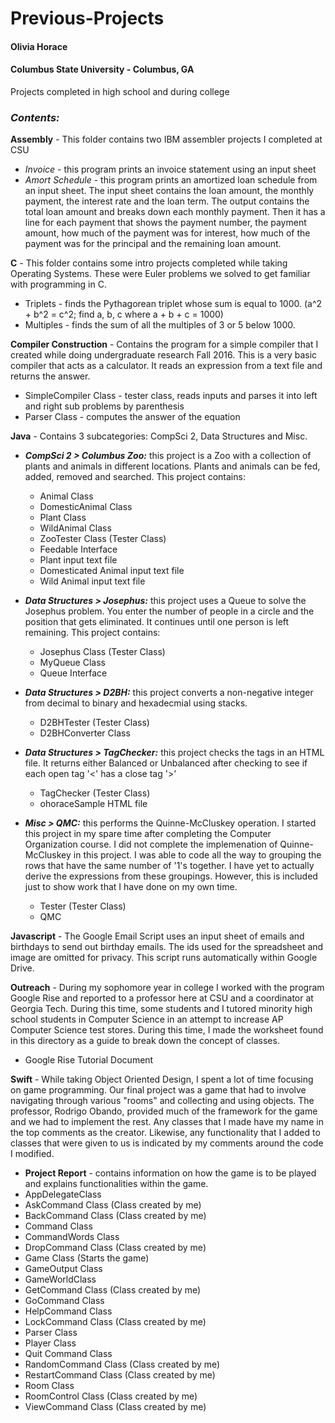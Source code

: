 # Previous-Projects
#### Olivia Horace ####
#### Columbus State University - Columbus, GA ##### 

Projects completed in high school and during college

### __*Contents:*__  
**Assembly** - This folder contains two IBM assembler projects I completed at CSU
* *Invoice* - this program prints an invoice statement using an input sheet
* *Amort Schedule* - this program prints an amortized loan schedule from an input sheet. The input sheet contains the loan amount, the monthly payment, the interest rate and the loan term. The output contains the total loan amount and breaks down each monthly payment. Then it has a line for each payment that shows the payment number, the payment amount, how much of the payment was for interest, how much of the payment was for the principal and the remaining loan amount.  
  
**C** - This folder contains some intro projects completed while taking Operating Systems. These were Euler problems we solved to get familiar with programming in C.
* Triplets - finds the Pythagorean triplet whose sum is equal to 1000. (a^2 + b^2 = c^2; find a, b, c where a + b + c = 1000)
* Multiples - finds the sum of all the multiples of 3 or 5 below 1000.

**Compiler Construction** - Contains the program for a simple compiler that I created while doing undergraduate research Fall 2016. This is a very basic compiler that acts as a calculator. It reads an expression from a text file and returns the answer. 
* SimpleCompiler Class - tester class, reads inputs and parses it into left and right sub problems by parenthesis
* Parser Class - computes the answer of the equation

**Java** - Contains 3 subcategories: CompSci 2, Data Structures and Misc. 
* *__CompSci 2 > Columbus Zoo:__* this project is a Zoo with a collection of plants and animals in different locations. Plants and animals can be fed, added, removed and searched. This project contains:
   * Animal Class
   * DomesticAnimal Class
   * Plant Class
   * WildAnimal Class
   * ZooTester Class (Tester Class)
   * Feedable Interface
   * Plant input text file
   * Domesticated Animal input text file
   * Wild Animal input text file
   
* *__Data Structures > Josephus:__* this project uses a Queue to solve the Josephus problem. You enter the number of people in a circle and the position that gets eliminated. It continues until one person is left remaining. This project contains:
   * Josephus Class (Tester Class)
   * MyQueue Class
   * Queue Interface
   
* *__Data Structures > D2BH:__* this project converts a non-negative integer from decimal to binary and hexadecmial using stacks.
   * D2BHTester (Tester Class)
   * D2BHConverter Class
   
* *__Data Structures > TagChecker:__* this project checks the tags in an HTML file. It returns either Balanced or Unbalanced after checking to see if each open tag '<' has a close tag '>'
   * TagChecker (Tester Class)
   * ohoraceSample HTML file
   
* *__Misc > QMC:__* this performs the Quinne-McCluskey operation. I started this project in my spare time after completing the Computer Organization course. I did not complete the implemenation of Quinne-McCluskey in this project. I was able to code all the way to grouping the rows that have the same number of '1's together. I have yet to actually derive the expressions from these groupings. However, this is included just to show work that I have done on my own time.
   * Tester (Tester Class)
   * QMC
   
**Javascript** - The Google Email Script uses an input sheet of emails and birthdays to send out birthday emails. The ids used for the spreadsheet and image are omitted for privacy. This script runs automatically within Google Drive. 
   
**Outreach** - During my sophomore year in college I worked with the program Google Rise and reported to a professor here at CSU and a coordinator at Georgia Tech. During this time, some students and I tutored minority high school students in Computer Science in an attempt to increase AP Computer Science test stores. During this time, I made the worksheet found in this directory as a guide to break down the concept of classes.
* Google Rise Tutorial Document

**Swift** - While taking Object Oriented Design, I spent a lot of time focusing on game programming. Our final project was a game that had to involve navigating through various "rooms" and collecting and using objects. The professor, Rodrigo Obando, provided much of the framework for the game and we had to implement the rest. Any classes that I made have my name in the top comments as the creator. Likewise, any functionality that I added to classes that were given to us is indicated by my comments around the code I modified. 
* **Project Report** - contains information on how the game is to be played and explains functionalities within the game.
* AppDelegateClass
* AskCommand Class (Class created by me)
* BackCommand Class (Class created by me)
* Command Class
* CommandWords Class
* DropCommand Class (Class created by me)
* Game Class (Starts the game)
* GameOutput Class
* GameWorldClass
* GetCommand Class (Class created by me)
* GoCommand Class
* HelpCommand Class
* LockCommand Class (Class created by me)
* Parser Class
* Player Class
* Quit Command Class
* RandomCommand Class (Class created by me)
* RestartCommand Class (Class created by me)
* Room Class
* RoomControl Class (Class created by me)
* ViewCommand Class (Class created by me)
